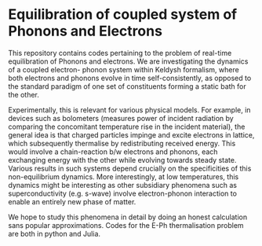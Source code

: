 # Equilibration of coupled system of Phonons and Electrons

This repository contains codes pertaining to the problem of real-time equilibration of Phonons and electrons. We are investigating the dynamics of a coupled electron-
phonon system within Keldysh formalism, where both electrons and phonons evolve in time self-consistently, as opposed to the standard paradigm of one set of 
constituents forming a static bath for the other. 

Experimentally, this is relevant for various physical models. For example, in devices such as bolometers (measures power of incident radiation by comparing the 
concomitant temperature rise in the incident material), the general idea is that charged particles impinge and excite electrons in lattice, which subsequently 
thermalise by redistributing received energy. This would involve a chain-reaction b/w electrons and phonons, each exchanging energy with the other while evolving 
towards steady state. Various results in such systems depend crucially on the specificities of this non-equilibrium dynamics. More interestingly, at low 
temperatures, this dynamics might be interesting as other subsidiary phenomena such as superconductivity (e.g. s-wave) involve electron-phonon interaction to enable 
an entirely new phase of matter.  


We hope to study this phenomena in detail by doing an honest calculation sans popular approximations. Codes for the E-Ph thermalisation problem are both in python and Julia.
